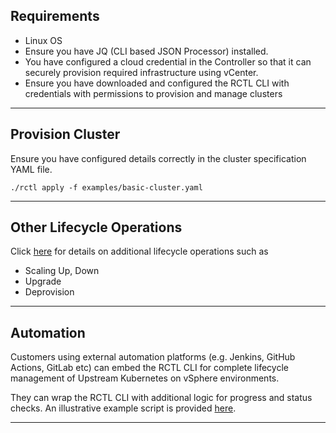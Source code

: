 ## Requirements
- Linux OS
- Ensure you have JQ (CLI based JSON Processor) installed. 
- You have configured a cloud credential in the Controller so that it can securely provision required infrastructure using vCenter.
- Ensure you have downloaded and configured the RCTL CLI with credentials with permissions to provision and manage clusters

---

## Provision Cluster

Ensure you have configured details correctly in the cluster specification YAML file. 

```./rctl apply -f examples/basic-cluster.yaml```

---

## Other Lifecycle Operations

Click [here](https://docs.rafay.co/clusters/vmware/cli/) for details on additional lifecycle operations such as 

- Scaling Up, Down
- Upgrade
- Deprovision

---

## Automation

Customers using external automation platforms (e.g. Jenkins, GitHub Actions, GitLab etc) can embed the RCTL CLI for complete lifecycle management of Upstream Kubernetes on vSphere environments. 

They can wrap the RCTL CLI with additional logic for progress and status checks. An illustrative example script is provided [here](https://github.com/RafaySystems/rafay-cicd-helpers/blob/master/vSphere/scripts/clusterstatus.sh). 

---
